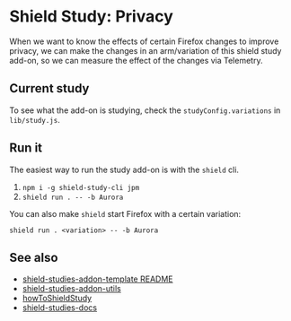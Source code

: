# Shield Study: Privacy

When we want to know the effects of certain Firefox changes to improve privacy,
we can make the changes in an arm/variation of this shield study add-on,
so we can measure the effect of the changes via Telemetry.

## Current study

To see what the add-on is studying, check the `studyConfig.variations` in
`lib/study.js`.


## Run it

The easiest way to run the study add-on is with the `shield` cli.

1. `npm i -g shield-study-cli jpm`
2. `shield run . -- -b Aurora`

You can also make `shield` start Firefox with a certain variation:

`shield run . <variation> -- -b Aurora`

## See also

* [shield-studies-addon-template README](https://github.com/mozilla/shield-studies-addon-template/blob/master/README.md)
* [shield-studies-addon-utils](https://github.com/mozilla/shield-studies-addon-utils)
* [howToShieldStudy](https://github.com/mozilla/shield-studies-addon-utils/blob/master/howToShieldStudy.md)
* [shield-studies-docs](https://mozilla.github.io/shield-studies-docs/)
